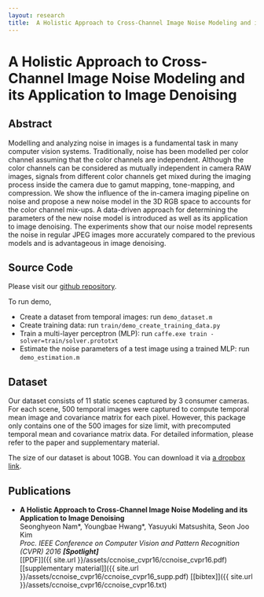 ```yaml
---
layout: research
title:  A Holistic Approach to Cross-Channel Image Noise Modeling and its Application to Image Denoising
---
```


A Holistic Approach to Cross-Channel Image Noise Modeling and its Application to Image Denoising
================================

Abstract
-------------------------

Modelling and analyzing noise in images is a fundamental task in many computer vision systems. Traditionally, noise has been modelled per color channel assuming that the color channels are independent. Although the color channels can be considered as mutually independent in camera RAW images, signals from different color channels get mixed during the imaging process inside the camera due to gamut mapping, tone-mapping, and compression. We show the influence of the in-camera imaging pipeline on noise and propose a new noise model in the 3D RGB space to accounts for the color channel mix-ups. A data-driven approach for determining the parameters of the new noise model is introduced as well as its application to image denoising. The experiments show that our noise model represents the noise in regular JPEG images more accurately compared to the previous models and is advantageous in image denoising.


Source Code
---------------
Please visit our [github repository](https://github.com/woozzu/ccnoise).

To run demo,

* Create a dataset from temporal images: run `demo_dataset.m`
* Create training data: run `train/demo_create_training_data.py`
* Train a multi-layer perceptron (MLP): run `caffe.exe train -solver=train/solver.prototxt`
* Estimate the noise parameters of a test image using a trained MLP: run `demo_estimation.m`


Dataset
------------------------  
Our dataset consists of 11 static scenes captured by 3 consumer cameras. For each scene, 500 temporal images were captured to compute temporal mean image and covariance matrix for each pixel. However, this package only contains one of the 500 images for size limit, with precomputed temporal mean and covariance matrix data. For detailed information, please refer to the paper and supplementary material.

The size of our dataset is about 10GB. You can download it via [a dropbox link](https://www.dropbox.com/s/24kds7c436i5i11/real_image_noise_dataset.zip?dl=0).


Publications
------------

* **A Holistic Approach to Cross-Channel Image Noise Modeling and its Application to Image Denoising**<br />
Seonghyeon Nam\*, Youngbae Hwang\*, Yasuyuki Matsushita, Seon Joo Kim<br />
*Proc. IEEE Conference on Computer Vision and Pattern Recognition (CVPR) 2016 **[Spotlight]***<br />
[\[PDF\]]({{ site.url }}/assets/ccnoise_cvpr16/ccnoise_cvpr16.pdf) [\[supplementary material\]]({{ site.url }}/assets/ccnoise_cvpr16/ccnoise_cvpr16_supp.pdf) [\[bibtex\]]({{ site.url }}/assets/ccnoise_cvpr16/ccnoise_cvpr16.txt)